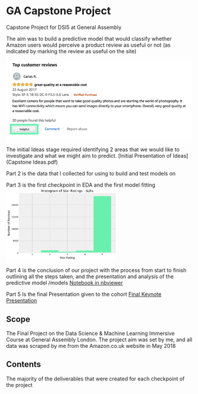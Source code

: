 # GA Capstone Project
Capstone Project for DSI5 at General Assembly

The aim was to build a predictive model that would classify whether Amazon users would perceive a product review as useful or not (as indicated by marking the review as useful on the site)

![Image of Customer Review](/images/Review_Image_03.png)

The initial Ideas stage required identifying 2 areas that we would like to investigate and what we might aim to predict.
[Initial Presentation of Ideas](Capstone Ideas.pdf)

Part 2 is the data that I collected for using to build and test models on

Part 3 is the first checkpoint in EDA and the first model fitting
<br/>
<img src="/Part%203/images/slr_star_hist.png" alt="Example of EDA" width="300px"/>
<br/>

Part 4 is the conclusion of our project with the process from start to finish outlining all the steps taken, and the presentation and analysis of the predictive model /models
[Notebook in nbviewer](http://nbviewer.jupyter.org/github/timajwilliams/GA_Capstone/blob/master/Capstone%20Part%204.ipynb)

Part 5 Is the final Presentation given to the cohort
[Final Keynote Presentation](Capstone%20Final.pdf)

## Scope
The Final Project on the Data Science & Machine Learning Immersive Course at General Assembly London. The project aim was set by me, and all data was scraped by me from the Amazon.co.uk website in May 2018

## Contents
The majority of the deliverables that were created for each checkpoint of the project
